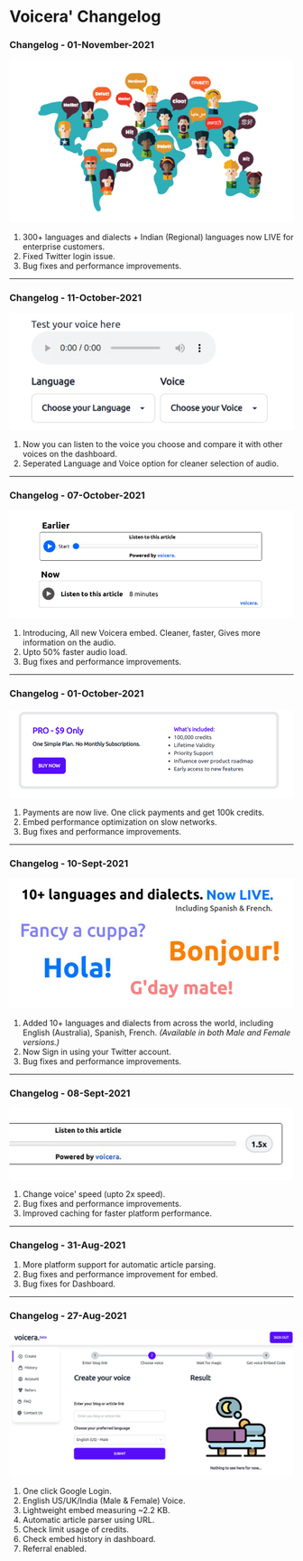 # Voicera' Changelog

### **Changelog - 01-November-2021**
![Changelog 1 november Image](/images/languages.png)
1. 300+ languages and dialects + Indian (Regional) languages now LIVE for enterprise customers.
2. Fixed Twitter login issue.
3. Bug fixes and performance improvements.
---

### **Changelog - 11-October-2021**
![Changelog 11 october Image](/images/11oct2021.png)
1. Now you can listen to the voice you choose and compare it with other voices on the dashboard.
2. Seperated Language and Voice option for cleaner selection of audio.
---

### **Changelog - 07-October-2021**
![Changelog 7 october Image](/images/new-embed.png)
1. Introducing, All new Voicera embed. Cleaner, faster, Gives more information on the audio.
2. Upto 50% faster audio load.
3. Bug fixes and performance improvements.
---

### **Changelog - 01-October-2021**
![Changelog 1 october Image](/images/payments.png)
1. Payments are now live. One click payments and get 100k credits.
2. Embed performance optimization on slow networks.
3. Bug fixes and performance improvements.
---

### **Changelog - 10-Sept-2021**
![Changelog 10 september Image](/images/language.png)
1. Added 10+ languages and dialects from across the world, including English (Australia), Spanish, French. *(Available in both Male and Female versions.)*
2. Now Sign in using your Twitter account.
3. Bug fixes and performance improvements.
---
### **Changelog - 08-Sept-2021**
![Changelog 8 september Image](/images/speed.png)
1. Change voice' speed (upto 2x speed).
2. Bug fixes and performance improvements.
3. Improved caching for faster platform performance.
---
### **Changelog - 31-Aug-2021**
1. More platform support for automatic article parsing.
2. Bug fixes and performance improvement for embed.
3. Bug fixes for Dashboard.
---
### **Changelog - 27-Aug-2021**
![Changelog 37 august Image](/images/dashboard.png)
1. One click Google Login.
2. English US/UK/India (Male & Female) Voice.
3. Lightweight embed measuring ~2.2 KB.
4. Automatic article parser using URL.
5. Check limit usage of credits.
6. Check embed history in dashboard.
7. Referral enabled.
